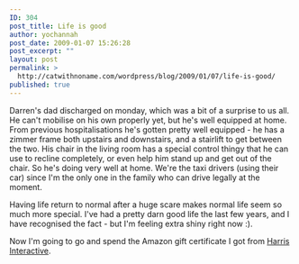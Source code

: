 ```yaml
---
ID: 304
post_title: Life is good
author: yochannah
post_date: 2009-01-07 15:26:28
post_excerpt: ""
layout: post
permalink: >
  http://catwithnoname.com/wordpress/blog/2009/01/07/life-is-good/
published: true
---
```

Darren's dad discharged on monday, which was a bit of a surprise to us all. He can't mobilise on his own properly yet, but he's well equipped at home. From previous hospitalisations he's gotten pretty well equipped - he has a zimmer frame both upstairs and downstairs, and a stairlift to get between the two. His chair in the living room has a special control thingy that he can use to recline completely, or even help him stand up and get out of the chair. So he's doing very well at home. We're the taxi drivers (using their car) since I'm the only one in the family who can drive legally at the moment. 

Having life return to normal after a huge scare makes normal life seem so much more special. I've had a pretty darn good life the last few years, and I have recognised the fact - but I'm feeling extra shiny right now :).

Now I'm going to go and spend the Amazon gift certificate I got from <a href="http://uk.hi-epanel.com">Harris Interactive</a>.